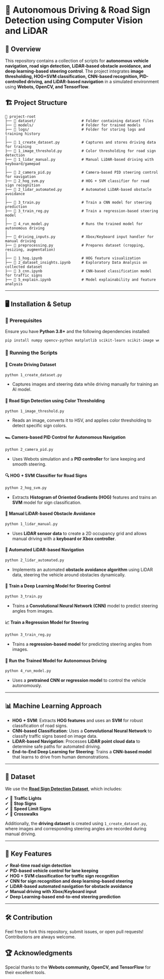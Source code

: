 # 🚀 **Autonomous Driving & Road Sign Detection using Computer Vision and LiDAR**  

## 📌 **Overview**  
This repository contains a collection of scripts for **autonomous vehicle navigation, road sign detection, LiDAR-based obstacle avoidance, and deep learning-based steering control**. The project integrates **image thresholding, HOG+SVM classification, CNN-based recognition, PID-controlled driving, and LiDAR-based navigation** in a simulated environment using **Webots, OpenCV, and TensorFlow**.  

## 🏗 **Project Structure**  

```
📂 project-root
├── 📂 dataset/                     # Folder containing dataset files
├── 📂 models/                      # Folder for trained models
├── 📂 logs/                        # Folder for storing logs and training history
│
├── 📜 1_create_dataset.py          # Captures and stores driving data for training
├── 📜 1_image_threshold.py         # Color thresholding for road sign detection
├── 📜 1_lidar_manual.py            # Manual LiDAR-based driving with keyboard/gamepad
│
├── 📜 2_camera_pid.py              # Camera-based PID steering control for navigation
├── 📜 2_hog_svm.py                 # HOG + SVM classifier for road sign recognition
├── 📜 2_lidar_automated.py         # Automated LiDAR-based obstacle avoidance
│
├── 📜 3_train.py                   # Train a CNN model for steering prediction
├── 📜 3_train_reg.py               # Train a regression-based steering model
│
├── 📜 4_run_model.py               # Runs the trained model for autonomous driving
│
├── 📜 driving_inputs.py            # Xbox/Keyboard input handler for manual driving
├── 📜 preprocessing.py             # Prepares dataset (cropping, resizing, augmentation)
│
├── 📒 1_hog.ipynb                  # HOG feature visualization
├── 📒 2_dataset_insights.ipynb     # Exploratory Data Analysis on collected dataset
├── 📒 3_cnn.ipynb                  # CNN-based classification model for traffic signs
├── 📒 5_explain.ipynb              # Model explainability and feature analysis
```

---

## 🖥️ **Installation & Setup**  

### 📌 **Prerequisites**  
Ensure you have **Python 3.8+** and the following dependencies installed:  

```bash
pip install numpy opencv-python matplotlib scikit-learn scikit-image webots pandas tensorflow inputs pynput
```

### 🔧 **Running the Scripts**  

#### 🎥 **Create Driving Dataset**  
```bash
python 1_create_dataset.py
```
- Captures images and steering data while driving manually for training an AI model.  

#### 🚦 **Road Sign Detection using Color Thresholding**  
```bash
python 1_image_threshold.py
```
- Reads an image, converts it to HSV, and applies color thresholding to detect specific sign colors.  

#### 🏎 **Camera-based PID Control for Autonomous Navigation**  
```bash
python 2_camera_pid.py
```
- Uses Webots simulation and a **PID controller** for lane keeping and smooth steering.  

#### 🔍 **HOG + SVM Classifier for Road Signs**  
```bash
python 2_hog_svm.py
```
- Extracts **Histogram of Oriented Gradients (HOG)** features and trains an **SVM** model for sign classification.  

#### 🛑 **Manual LiDAR-based Obstacle Avoidance**  
```bash
python 1_lidar_manual.py
```
- Uses **LiDAR sensor data** to create a 2D occupancy grid and allows manual driving with a **keyboard or Xbox controller**.  

#### 🚗 **Automated LiDAR-based Navigation**  
```bash
python 2_lidar_automated.py
```
- Implements an automated **obstacle avoidance algorithm** using LiDAR data, steering the vehicle around obstacles dynamically.  

#### 🎯 **Train a Deep Learning Model for Steering Control**  
```bash
python 3_train.py
```
- Trains a **Convolutional Neural Network (CNN)** model to predict steering angles from images.  

#### 📈 **Train a Regression Model for Steering**  
```bash
python 3_train_reg.py
```
- Trains a **regression-based model** for predicting steering angles from images.  

#### 🏁 **Run the Trained Model for Autonomous Driving**  
```bash
python 4_run_model.py
```
- Uses a **pretrained CNN or regression model** to control the vehicle autonomously.  

---

## 📊 **Machine Learning Approach**  

- **HOG + SVM**: Extracts **HOG features** and uses an **SVM** for robust classification of road signs.  
- **CNN-based Classification**: Uses a **Convolutional Neural Network** to classify traffic signs based on image data.  
- **LiDAR-based Navigation**: Processes **LiDAR point cloud data** to determine safe paths for automated driving.  
- **End-to-End Deep Learning for Steering**: Trains a **CNN-based model** that learns to drive from human demonstrations.  

---

## 📁 **Dataset**  
We use the **[Road Sign Detection Dataset](https://www.kaggle.com/andrewmvd/road-sign-detection)**, which includes:  

✔ 🚦 **Traffic Lights**  
✔ 🚏 **Stop Signs**  
✔ 🛑 **Speed Limit Signs**  
✔ 🚸 **Crosswalks**  

Additionally, the **driving dataset** is created using `1_create_dataset.py`, where images and corresponding steering angles are recorded during manual driving.  

---

## 📌 **Key Features**  

✔ **Real-time road sign detection**  
✔ **PID-based vehicle control for lane keeping**  
✔ **HOG + SVM classification for traffic sign recognition**  
✔ **CNN for sign recognition and deep learning-based steering**  
✔ **LiDAR-based automated navigation for obstacle avoidance**  
✔ **Manual driving with Xbox/Keyboard input**  
✔ **Deep Learning-based end-to-end steering prediction**  

---

## 🛠 **Contribution**  
Feel free to fork this repository, submit issues, or open pull requests! Contributions are always welcome.  

## 🏆 **Acknowledgments**  
Special thanks to the **Webots community, OpenCV, and TensorFlow** for their excellent tools.  

